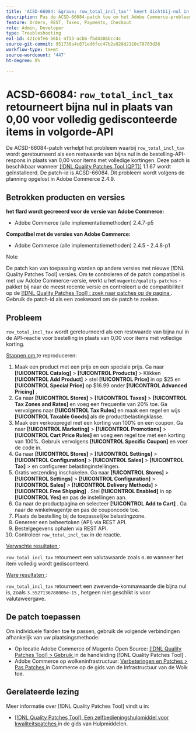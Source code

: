```yaml
---
title: 'ACSD-66084: &grave; row_total_incl_tax'' keert dichtbij-nul in plaats van 0.00 voor volledig verdisconteerde punten in orde API terug'
description: Pas de ACSD-66084-patch toe om het Adobe Commerce-probleem op te lossen, waarbij row_total_incl_tax is geretourneerd als een restwaarde van bijna nul in plaats van 0,00 voor items met volledige kortingen in de API-reactie voor bestelling.
feature: Orders, REST, Taxes, Payments, Checkout
role: Admin, Developer
type: Troubleshooting
exl-id: 421c6fe6-b6b1-4f33-acb6-fbd4306bcc4c
source-git-commit: 951738a4c671ed6fcc47b2a928d2110c78763d26
workflow-type: tm+mt
source-wordcount: '447'
ht-degree: 0%

---
```


# ACSD-66084: `row_total_incl_tax` retourneert bijna nul in plaats van 0,00 voor volledig gedisconteerde items in volgorde-API

De ACSD-66084-patch verhelpt het probleem waarbij `row_total_incl_tax` wordt geretourneerd als een restwaarde van bijna nul in de bestelling-API-respons in plaats van 0,00 voor items met volledige kortingen. Deze patch is beschikbaar wanneer [[!DNL Quality Patches Tool (QPT)]](/help/tools/quality-patches-tool/quality-patches-tool-to-self-serve-quality-patches.md) 1.1.67 wordt geïnstalleerd. De patch-id is ACSD-66084. Dit probleem wordt volgens de planning opgelost in Adobe Commerce 2.4.9.

## Betrokken producten en versies

**het flard wordt gecreeerd voor de versie van Adobe Commerce:**

* Adobe Commerce (alle implementatiemethoden) 2.4.7-p5

**Compatibel met de versies van Adobe Commerce:**

* Adobe Commerce (alle implementatiemethoden) 2.4.5 - 2.4.8-p1

>[!NOTE]
>
>De patch kan van toepassing worden op andere versies met nieuwe [!DNL Quality Patches Tool] versies. Om te controleren of de patch compatibel is met uw Adobe Commerce-versie, werkt u het `magento/quality-patches` -pakket bij naar de meest recente versie en controleert u de compatibiliteit op de [[!DNL Quality Patches Tool] : zoek naar patches op de pagina ](https://experienceleague.adobe.com/tools/commerce-quality-patches/index.html) . Gebruik de patch-id als een zoekwoord om de patch te zoeken.

## Probleem

`row_total_incl_tax` wordt geretourneerd als een restwaarde van bijna nul in de API-reactie voor bestelling in plaats van 0,00 voor items met volledige korting.

<u> Stappen om </u> te reproduceren:

1. Maak een product met een prijs en een speciale prijs. Ga naar **[!UICONTROL Catalog]** > **[!UICONTROL Products]** > Klikken **[!UICONTROL Add Product]** > stel **[!UICONTROL Price]** in op $25 en **[!UICONTROL Special Price]** op $16.99 onder **[!UICONTROL Advanced Pricing]** .
1. Ga naar **[!UICONTROL Stores]** > **[!UICONTROL Taxes]** > **[!UICONTROL Tax Zones and Rates]** en voeg een frequentie van 20% toe. Ga vervolgens naar **[!UICONTROL Tax Rules]** en maak een regel en wijs
   **[!UICONTROL Taxable Goods]** als de productbelastingklasse.
1. Maak een verkoopregel met een korting van 100% en een coupon. Ga naar **[!UICONTROL Marketing]** > **[!UICONTROL Promotions]** > **[!UICONTROL Cart Price Rules]** en voeg een regel toe met een korting van 100%. Gebruik vervolgens **[!UICONTROL Specific Coupon]** en voer de code in.
1. Ga naar **[!UICONTROL Stores]** > **[!UICONTROL Settings]** > **[!UICONTROL Configuration]** > **[!UICONTROL Sales]** > **[!UICONTROL Tax]** > en configureer belastinginstellingen.
1. Gratis verzending inschakelen. Ga naar **[!UICONTROL Stores]** > **[!UICONTROL Settings]** > **[!UICONTROL Configuration]** > **[!UICONTROL Sales]** > **[!UICONTROL Delivery Methods]** > **[!UICONTROL Free Shipping]** . Stel **[!UICONTROL Enabled]** in op **[!UICONTROL Yes]** en pas de instellingen aan.
1. Ga naar de productpagina en selecteer **[!UICONTROL Add to Cart]** . Ga naar de winkelwagentje en pas de couponcode toe.
1. Plaats de bestelling bij de toepasselijke belastingzone.
1. Genereer een beheertoken (API) via REST API.
1. Bestelgegevens ophalen via REST API.
1. Controleer `row_total_incl_tax` in de reactie.

<u> Verwachte resultaten </u>:

`row_total_incl_tax` retourneert een valutawaarde zoals `0.00` wanneer het item volledig wordt gedisconteerd.

<u> Ware resultaten </u>:

`row_total_incl_tax` retourneert een zwevende-kommawaarde die bijna nul is, zoals `3.5527136788005e-15` , hetgeen niet geschikt is voor valutaweergave.

## De patch toepassen

Om individuele flarden toe te passen, gebruik de volgende verbindingen afhankelijk van uw plaatsingsmethode:

* Op locatie Adobe Commerce of Magento Open Source: [[!DNL Quality Patches Tool] > Gebruik ](/help/tools/quality-patches-tool/usage.md) in de handleiding [!DNL Quality Patches Tool] .
* Adobe Commerce op wolkeninfrastructuur: [ Verbeteringen en Patches > Pas Patches ](https://experienceleague.adobe.com/docs/commerce-cloud-service/user-guide/develop/upgrade/apply-patches.html) in Commerce op de gids van de Infrastructuur van de Wolk toe.

## Gerelateerde lezing

Meer informatie over [!DNL Quality Patches Tool] vindt u in:

* [[!DNL Quality Patches Tool]: Een zelfbedieningshulpmiddel voor kwaliteitspatches ](/help/tools/quality-patches-tool/quality-patches-tool-to-self-serve-quality-patches.md) in de gids van Hulpmiddelen.
